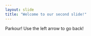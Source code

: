 ```yaml
---
layout: slide
title: "Welcome to our second slide!"
---
```

Parkour!
Use the left arrow to go back!
